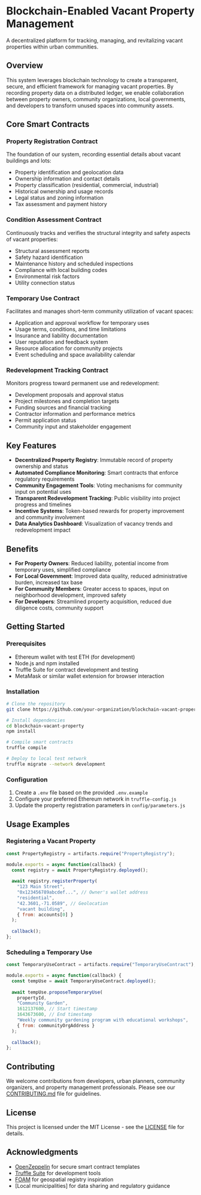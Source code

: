 # Blockchain-Enabled Vacant Property Management

A decentralized platform for tracking, managing, and revitalizing vacant properties within urban communities.

## Overview

This system leverages blockchain technology to create a transparent, secure, and efficient framework for managing vacant properties. By recording property data on a distributed ledger, we enable collaboration between property owners, community organizations, local governments, and developers to transform unused spaces into community assets.

## Core Smart Contracts

### Property Registration Contract

The foundation of our system, recording essential details about vacant buildings and lots:

- Property identification and geolocation data
- Ownership information and contact details
- Property classification (residential, commercial, industrial)
- Historical ownership and usage records
- Legal status and zoning information
- Tax assessment and payment history

### Condition Assessment Contract

Continuously tracks and verifies the structural integrity and safety aspects of vacant properties:

- Structural assessment reports
- Safety hazard identification
- Maintenance history and scheduled inspections
- Compliance with local building codes
- Environmental risk factors
- Utility connection status

### Temporary Use Contract

Facilitates and manages short-term community utilization of vacant spaces:

- Application and approval workflow for temporary uses
- Usage terms, conditions, and time limitations
- Insurance and liability documentation
- User reputation and feedback system
- Resource allocation for community projects
- Event scheduling and space availability calendar

### Redevelopment Tracking Contract

Monitors progress toward permanent use and redevelopment:

- Development proposals and approval status
- Project milestones and completion targets
- Funding sources and financial tracking
- Contractor information and performance metrics
- Permit application status
- Community input and stakeholder engagement

## Key Features

- **Decentralized Property Registry**: Immutable record of property ownership and status
- **Automated Compliance Monitoring**: Smart contracts that enforce regulatory requirements
- **Community Engagement Tools**: Voting mechanisms for community input on potential uses
- **Transparent Redevelopment Tracking**: Public visibility into project progress and timelines
- **Incentive Systems**: Token-based rewards for property improvement and community involvement
- **Data Analytics Dashboard**: Visualization of vacancy trends and redevelopment impact

## Benefits

- **For Property Owners**: Reduced liability, potential income from temporary uses, simplified compliance
- **For Local Government**: Improved data quality, reduced administrative burden, increased tax base
- **For Community Members**: Greater access to spaces, input on neighborhood development, improved safety
- **For Developers**: Streamlined property acquisition, reduced due diligence costs, community support

## Getting Started

### Prerequisites

- Ethereum wallet with test ETH (for development)
- Node.js and npm installed
- Truffle Suite for contract development and testing
- MetaMask or similar wallet extension for browser interaction

### Installation

```bash
# Clone the repository
git clone https://github.com/your-organization/blockchain-vacant-property.git

# Install dependencies
cd blockchain-vacant-property
npm install

# Compile smart contracts
truffle compile

# Deploy to local test network
truffle migrate --network development
```

### Configuration

1. Create a `.env` file based on the provided `.env.example`
2. Configure your preferred Ethereum network in `truffle-config.js`
3. Update the property registration parameters in `config/parameters.js`

## Usage Examples

### Registering a Vacant Property

```javascript
const PropertyRegistry = artifacts.require("PropertyRegistry");

module.exports = async function(callback) {
  const registry = await PropertyRegistry.deployed();
  
  await registry.registerProperty(
    "123 Main Street",
    "0x123456789abcdef...", // Owner's wallet address
    "residential",
    "42.3601,-71.0589", // Geolocation
    "vacant building",
    { from: accounts[0] }
  );
  
  callback();
};
```

### Scheduling a Temporary Use

```javascript
const TemporaryUseContract = artifacts.require("TemporaryUseContract");

module.exports = async function(callback) {
  const tempUse = await TemporaryUseContract.deployed();
  
  await tempUse.proposeTemporaryUse(
    propertyId,
    "Community Garden",
    1612137600, // Start timestamp
    1643673600, // End timestamp
    "Weekly community gardening program with educational workshops",
    { from: communityOrgAddress }
  );
  
  callback();
};
```

## Contributing

We welcome contributions from developers, urban planners, community organizers, and property management professionals. Please see our [CONTRIBUTING.md](CONTRIBUTING.md) file for guidelines.

## License

This project is licensed under the MIT License - see the [LICENSE](LICENSE) file for details.

## Acknowledgments

- [OpenZeppelin](https://openzeppelin.com/) for secure smart contract templates
- [Truffle Suite](https://www.trufflesuite.com/) for development tools
- [FOAM](https://foam.space/) for geospatial registry inspiration
- [Local municipalities] for data sharing and regulatory guidance
